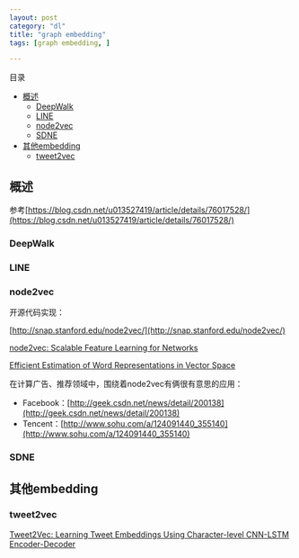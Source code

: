 ```yaml
---
layout: post
category: "dl"
title: "graph embedding"
tags: [graph embedding, ]

---
```


目录

<!-- TOC -->

- [概述](#%E6%A6%82%E8%BF%B0)
  - [DeepWalk](#deepwalk)
  - [LINE](#line)
  - [node2vec](#node2vec)
  - [SDNE](#sdne)
- [其他embedding](#%E5%85%B6%E4%BB%96embedding)
  - [tweet2vec](#tweet2vec)

<!-- /TOC -->

## 概述

参考[https://blog.csdn.net/u013527419/article/details/76017528/](https://blog.csdn.net/u013527419/article/details/76017528/)

### DeepWalk



### LINE


### node2vec

开源代码实现：

[http://snap.stanford.edu/node2vec/](http://snap.stanford.edu/node2vec/)

[node2vec: Scalable Feature Learning for Networks](http://arxiv.org/abs/1607.00653)

[Efficient Estimation of Word Representations in Vector Space](https://arxiv.org/abs/1301.3781)

在计算广告、推荐领域中，围绕着node2vec有俩很有意思的应用：

+ Facebook：[http://geek.csdn.net/news/detail/200138](http://geek.csdn.net/news/detail/200138)
+ Tencent：[http://www.sohu.com/a/124091440_355140](http://www.sohu.com/a/124091440_355140)

### SDNE

## 其他embedding

### tweet2vec

[Tweet2Vec: Learning Tweet Embeddings Using Character-level CNN-LSTM Encoder-Decoder](http://lsm.media.mit.edu/papers/tweet2vec_vvr.pdf)